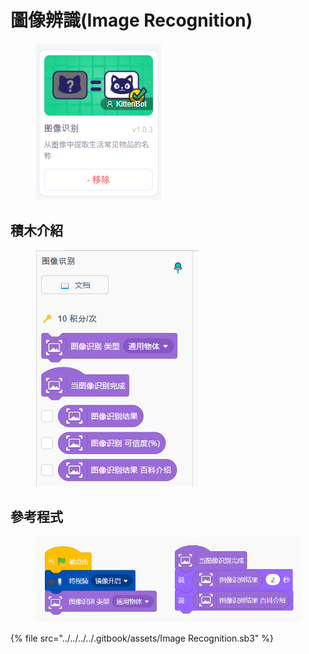 # 圖像辨識(Image Recognition)

<figure><img src="../../../../.gitbook/assets/image (2).png" alt=""><figcaption></figcaption></figure>

## 積木介紹

<figure><img src="../../../../.gitbook/assets/image (1).png" alt=""><figcaption></figcaption></figure>

## 參考程式

<figure><img src="../../../../.gitbook/assets/image.png" alt=""><figcaption></figcaption></figure>

{% file src="../../../../.gitbook/assets/Image Recognition.sb3" %}

